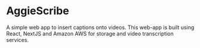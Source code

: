 # AggieScribe
A simple web app to insert captions onto videos. This web-app is built using React, NextJS and Amazon AWS for storage and video transcription services.

